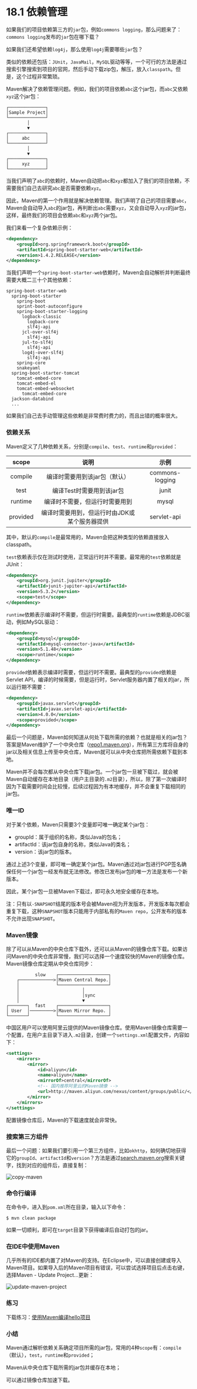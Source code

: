 # 18.1 依赖管理

如果我们的项目依赖第三方的`jar`包，例如`commons logging`，那么问题来了：`commons logging`发布的`jar`包在哪下载？

如果我们还希望依赖`log4j`，那么使用`log4j`需要哪些`jar`包？

类似的依赖还包括：`JUnit`，`JavaMail`，`MySQL`驱动等等，一个可行的方法是通过搜索引擎搜索到项目的官网，然后手动下载zip包，解压，放入`classpath`。但是，这个过程非常繁琐。

Maven解决了依赖管理问题。例如，我们的项目依赖`abc`这个jar包，而`abc`又依赖`xyz`这个jar包：

```ascii
┌──────────────┐
│Sample Project│
└──────────────┘
        │
        ▼
┌──────────────┐
│     abc      │
└──────────────┘
        │
        ▼
┌──────────────┐
│     xyz      │
└──────────────┘
```

当我们声明了`abc`的依赖时，Maven自动把`abc`和`xyz`都加入了我们的项目依赖，不需要我们自己去研究`abc`是否需要依赖`xyz`。

因此，Maven的第一个作用就是解决依赖管理。我们声明了自己的项目需要`abc`，Maven会自动导入`abc`的jar包，再判断出`abc`需要`xyz`，又会自动导入`xyz`的jar包，这样，最终我们的项目会依赖`abc`和`xyz`两个jar包。

我们来看一个复杂依赖示例：

```xml
<dependency>
    <groupId>org.springframework.boot</groupId>
    <artifactId>spring-boot-starter-web</artifactId>
    <version>1.4.2.RELEASE</version>
</dependency>
```

当我们声明一个`spring-boot-starter-web`依赖时，Maven会自动解析并判断最终需要大概二三十个其他依赖：

```ascii
spring-boot-starter-web
  spring-boot-starter
    spring-boot
    sprint-boot-autoconfigure
    spring-boot-starter-logging
      logback-classic
        logback-core
        slf4j-api
      jcl-over-slf4j
        slf4j-api
      jul-to-slf4j
        slf4j-api
      log4j-over-slf4j
        slf4j-api
    spring-core
    snakeyaml
  spring-boot-starter-tomcat
    tomcat-embed-core
    tomcat-embed-el
    tomcat-embed-websocket
      tomcat-embed-core
  jackson-databind
  ...
```

如果我们自己去手动管理这些依赖是非常费时费力的，而且出错的概率很大。

### 依赖关系

Maven定义了几种依赖关系，分别是`compile`、`test`、`runtime`和`provided`：

|  scope   |                     说明                      |      示例       |
| :------: | :-------------------------------------------: | :-------------: |
| compile  |         编译时需要用到该jar包（默认）         | commons-logging |
|   test   |           编译Test时需要用到该jar包           |      junit      |
| runtime  |        编译时不需要，但运行时需要用到         |      mysql      |
| provided | 编译时需要用到，但运行时由JDK或某个服务器提供 |   servlet-api   |

其中，默认的`compile`是最常用的，Maven会把这种类型的依赖直接放入classpath。

`test`依赖表示仅在测试时使用，正常运行时并不需要。最常用的`test`依赖就是JUnit：

```xml
<dependency>
    <groupId>org.junit.jupiter</groupId>
    <artifactId>junit-jupiter-api</artifactId>
    <version>5.3.2</version>
    <scope>test</scope>
</dependency>
```

`runtime`依赖表示编译时不需要，但运行时需要。最典型的`runtime`依赖是JDBC驱动，例如MySQL驱动：

```xml
<dependency>
    <groupId>mysql</groupId>
    <artifactId>mysql-connector-java</artifactId>
    <version>5.1.48</version>
    <scope>runtime</scope>
</dependency>
```

`provided`依赖表示编译时需要，但运行时不需要。最典型的`provided`依赖是Servlet API，编译的时候需要，但是运行时，Servlet服务器内置了相关的jar，所以运行期不需要：

```xml
<dependency>
    <groupId>javax.servlet</groupId>
    <artifactId>javax.servlet-api</artifactId>
    <version>4.0.0</version>
    <scope>provided</scope>
</dependency>
```

最后一个问题是，Maven如何知道从何处下载所需的依赖？也就是相关的jar包？答案是Maven维护了一个中央仓库（[repo1.maven.org](https://repo1.maven.org/)），所有第三方库将自身的jar以及相关信息上传至中央仓库，Maven就可以从中央仓库把所需依赖下载到本地。

Maven并不会每次都从中央仓库下载jar包。一个jar包一旦被下载过，就会被Maven自动缓存在本地目录（用户主目录的`.m2`目录），所以，除了第一次编译时因为下载需要时间会比较慢，后续过程因为有本地缓存，并不会重复下载相同的jar包。

### 唯一ID

对于某个依赖，Maven只需要3个变量即可唯一确定某个jar包：

- groupId：属于组织的名称，类似Java的包名；
- artifactId：该jar包自身的名称，类似Java的类名；
- version：该jar包的版本。

通过上述3个变量，即可唯一确定某个jar包。Maven通过对jar包进行PGP签名确保任何一个jar包一经发布就无法修改。修改已发布jar包的唯一方法是发布一个新版本。

因此，某个jar包一旦被Maven下载过，即可永久地安全缓存在本地。

注：只有以`-SNAPSHOT`结尾的版本号会被Maven视为开发版本，开发版本每次都会重复下载，这种`SNAPSHOT`版本只能用于内部私有的`Maven repo`，公开发布的版本不允许出现`SNAPSHOT`。

### Maven镜像

除了可以从Maven的中央仓库下载外，还可以从Maven的镜像仓库下载。如果访问Maven的中央仓库非常慢，我们可以选择一个速度较快的Maven的镜像仓库。Maven镜像仓库定期从中央仓库同步：

```ascii
           slow    ┌───────────────────┐
    ┌─────────────>│Maven Central Repo.│
    │              └───────────────────┘
    │                        │
    │                        │sync
    │                        ▼
┌───────┐  fast    ┌───────────────────┐
│ User  │─────────>│Maven Mirror Repo. │
└───────┘          └───────────────────┘
```

中国区用户可以使用阿里云提供的Maven镜像仓库。使用Maven镜像仓库需要一个配置，在用户主目录下进入`.m2`目录，创建一个`settings.xml`配置文件，内容如下：

```xml
<settings>
    <mirrors>
        <mirror>
            <id>aliyun</id>
            <name>aliyun</name>
            <mirrorOf>central</mirrorOf>
            <!-- 国内推荐阿里云的Maven镜像 -->
            <url>http://maven.aliyun.com/nexus/content/groups/public/</url>
        </mirror>
    </mirrors>
</settings>
```

配置镜像仓库后，Maven的下载速度就会非常快。

### 搜索第三方组件

最后一个问题：如果我们要引用一个第三方组件，比如`okhttp`，如何确切地获得它的`groupId`、`artifactId`和`version`？方法是通过[search.maven.org](https://search.maven.org/)搜索关键字，找到对应的组件后，直接复制：

![copy-maven](pic/18.1-依赖管理/l.png)

### 命令行编译

在命令中，进入到`pom.xml`所在目录，输入以下命令：

```
$ mvn clean package
```

如果一切顺利，即可在`target`目录下获得编译后自动打包的jar。

### 在IDE中使用Maven

几乎所有的IDE都内置了对Maven的支持。在Eclipse中，可以直接创建或导入Maven项目。如果导入后的Maven项目有错误，可以尝试选择项目后点击右键，选择Maven - Update Project...更新：

![update-maven-project](pic/18.1-依赖管理/l)

### 练习

下载练习：[使用Maven编译hello项目](https://gitee.com/liaoxuefeng/learn-java/blob/master/practices/Java教程/140.Maven基础.1255945359327200/20.依赖管理.1309301178105890/maven-hello.zip?utm_source=blog_lxf)

### 小结

Maven通过解析依赖关系确定项目所需的jar包，常用的4种`scope`有：`compile`（默认），`test`，`runtime`和`provided`；

Maven从中央仓库下载所需的jar包并缓存在本地；

可以通过镜像仓库加速下载。